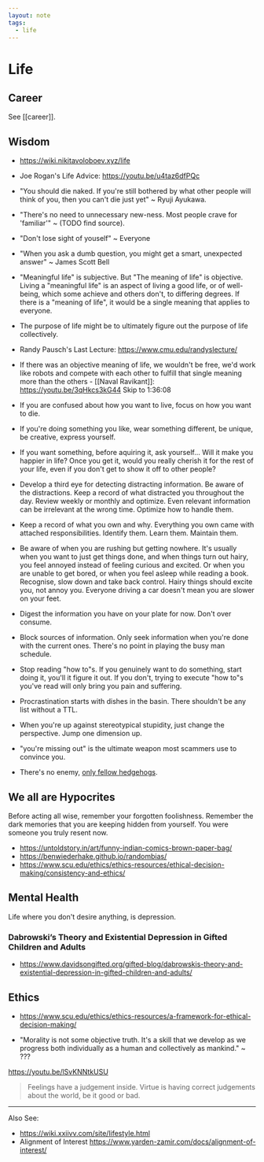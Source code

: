 ```yaml
---
layout: note
tags:
  - life
---
```


# Life

## Career

See [[career]].

## Wisdom

- https://wiki.nikitavoloboev.xyz/life

- Joe Rogan's Life Advice: https://youtu.be/u4taz6dfPQc

- "You should die naked. If you're still bothered by what other people will think of you, then you can't die just yet" ~ Ryuji Ayukawa.

- "There's no need to unnecessary new-ness. Most people crave for 'familiar'" ~ (TODO find source).

- "Don't lose sight of youself" ~ Everyone

- "When you ask a dumb question, you might get a smart, unexpected answer" ~ James Scott Bell

- "Meaningful life" is subjective. But "The meaning of life" is objective. Living a "meaningful life" is an aspect of living a good life, or of well-being, which some achieve and others don't, to differing degrees. If there is a "meaning of life", it would be a single meaning that applies to everyone.

- The purpose of life might be to ultimately figure out the purpose of life collectively.

- Randy Pausch's Last Lecture: https://www.cmu.edu/randyslecture/

- If there was an objective meaning of life, we wouldn't be free, we'd work like robots and compete with each other to fulfill that single meaning more than the others - [[Naval Ravikant]]: https://youtu.be/3qHkcs3kG44 Skip to 1:36:08

- If you are confused about how you want to live, focus on how you want to die.

- If you're doing something you like, wear something different, be unique, be creative, express yourself.

- If you want something, before aquiring it, ask yourself... Will it make you happier in life? Once you get it, would you really cherish it for the rest of your life, even if you don't get to show it off to other people?

- Develop a third eye for detecting distracting information. Be aware of the distractions. Keep a record of what distracted you throughout the day. Review weekly or monthly and optimize. Even relevant information can be irrelevant at the wrong time. Optimize how to handle them.

- Keep a record of what you own and why. Everything you own came with attached responsibilities. Identify them. Learn them. Maintain them.

- Be aware of when you are rushing but getting nowhere. It's usually when you want to just get things done, and when things turn out hairy, you feel annoyed instead of feeling curious and excited. Or when you are unable to get bored, or when you feel asleep while reading a book. Recognise, slow down and take back control. Hairy things should excite you, not annoy you. Everyone driving a car doesn't mean you are slower on your feet.

- Digest the information you have on your plate for now. Don't over consume.

- Block sources of information. Only seek information when you're done with the current ones. There's no point in playing the busy man schedule.

- Stop reading "how to"s. If you genuinely want to do something, start doing it, you'll it figure it out. If you don't, trying to execute "how to"s you've read will only bring you pain and suffering.

- Procrastination starts with dishes in the basin. There shouldn't be any list without a TTL.

- When you're up against stereotypical stupidity, just change the perspective. Jump one dimension up.

- "you're missing out" is the ultimate weapon most scammers use to convince you.

- There's no enemy, [only fellow hedgehogs](https://www.psychologytoday.com/intl/blog/science-and-philosophy/202003/the-hedgehog-s-dilemma).

## We all are Hypocrites

Before acting all wise, remember your forgotten foolishness. Remember the dark memories that you are keeping hidden from yourself. You were someone you truly resent now.

- https://untoldstory.in/art/funny-indian-comics-brown-paper-bag/
- https://benwiederhake.github.io/randombias/
- https://www.scu.edu/ethics/ethics-resources/ethical-decision-making/consistency-and-ethics/

## Mental Health

Life where you don't desire anything, is depression.

### Dabrowski’s Theory and Existential Depression in Gifted Children and Adults

- https://www.davidsongifted.org/gifted-blog/dabrowskis-theory-and-existential-depression-in-gifted-children-and-adults/

## Ethics

- https://www.scu.edu/ethics/ethics-resources/a-framework-for-ethical-decision-making/

- "Morality is not some objective truth. It's a skill that we develop as we progress both individually as a human and collectively as mankind." ~ ???

https://youtu.be/lSvKNNtkUSU

> Feelings have a judgement inside. Virtue is having correct judgements about the world, be it good or bad.

---

Also See:

- https://wiki.xxiivv.com/site/lifestyle.html
- Alignment of Interest https://www.yarden-zamir.com/docs/alignment-of-interest/
